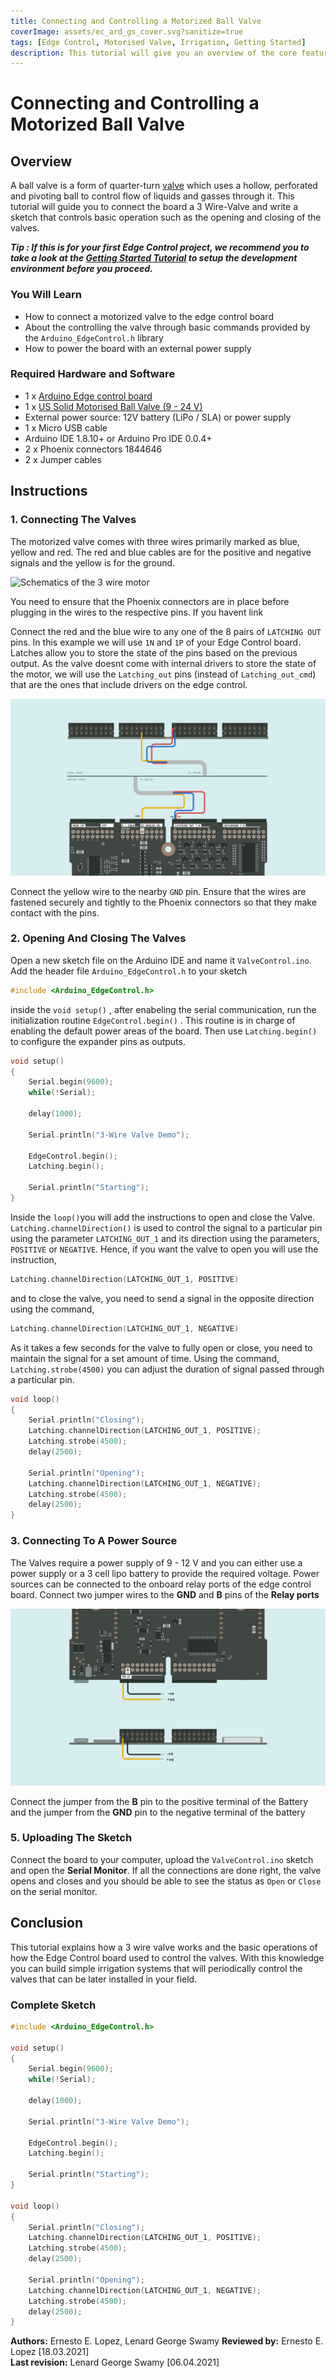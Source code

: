 ```yaml
---
title: Connecting and Controlling a Motorized Ball Valve
coverImage: assets/ec_ard_gs_cover.svg?sanitize=true
tags: [Edge Control, Motorised Valve, Irrigation, Getting Started]
description: This tutorial will give you an overview of the core features of the board, setup the development environment and introduce the APIs required to program the board. 
---
```


# Connecting and Controlling a Motorized Ball Valve 

## Overview

A ball valve is a form of quarter-turn [valve](https://en.wikipedia.org/wiki/Valve) which uses a hollow, perforated and pivoting ball to control flow of liquids and gasses through it. This tutorial will guide you to connect the board a 3 Wire-Valve and write a sketch that controls basic operation such as the opening and closing of the valves. 

***Tip : If this is for your first Edge Control project,  we recommend you to take a look at the [Getting Started Tutorial](https://www.arduino.cc/pro/tutorials/portenta-h7/ec-ard-gs) to setup the development environment before you proceed.*** 

### You Will Learn

-   How to connect a motorized valve to the edge control board
-   About the controlling the valve through basic commands provided by the `Arduino_EdgeControl.h` library
-   How to power the board with an external power supply 

### Required Hardware and Software

-   1 x [Arduino Edge control board](https://store.arduino.cc/edge-control)
-   1 x [US Solid Motorised Ball Valve (9 - 24 V)](https://ussolid.com/u-s-solid-motorized-ball-valve-1-2-brass-electrical-ball-valve-with-full-port-9-24-v-ac-dc-3-wire-setup.html)
-   External power source: 12V battery (LiPo / SLA) or power supply 
-   1 x Micro USB cable
-   Arduino IDE 1.8.10+ or Arduino Pro IDE 0.0.4+
-   2 x Phoenix connectors 1844646
-   2 x Jumper cables  

## Instructions 

### 1. Connecting The Valves

The motorized valve comes with three wires primarily marked as blue, yellow and red. The red and blue cables are for the positive and negative signals and the yellow is for the ground. 

![Schematics of the 3 wire motor](/Users/lenardgeorge/Documents/Arduino/03_Pro/arduino-pro-content/content/tutorials/portenta-h7/ec-ard-3wirevalve/assets/ec_ard_valve_wires.svg) 

You need to ensure that the Phoenix connectors are in place before plugging in the wires to the respective pins. If you havent link  

Connect the red and the blue wire to any one of the 8 pairs of `LATCHING OUT` pins. In this example we will use `1N` and `1P` of your Edge Control board. Latches allow you to store the state of the pins based on the previous output. As the valve doesnt come with internal drivers to store the state of the motor, we will use the `Latching_out` pins (instead of `Latching_out_cmd`) that are the ones that include drivers on the edge control. 

![Connecting the valves to the Phoenix](assets/ec_ard_connect_valve.svg)

Connect the yellow wire to the nearby `GND` pin. Ensure that the wires are fastened securely and tightly to the Phoenix connectors so that they make contact with the pins. 

### 2. Opening And Closing The Valves 

Open a new sketch file on the Arduino IDE and name it `ValveControl.ino`. Add the header file `Arduino_EdgeControl.h` to your sketch 

```c++
#include <Arduino_EdgeControl.h>
```

inside the `void setup()` , after enabeling the serial communication, run the initialization routine `EdgeControl.begin()` . This routine is in charge of enabling the default power areas of the board. Then use `Latching.begin()` to configure the expander pins as outputs.

```cpp
void setup()
{
    Serial.begin(9600);
    while(!Serial);

    delay(1000);

    Serial.println("3-Wire Valve Demo");

    EdgeControl.begin();
    Latching.begin();

    Serial.println("Starting");
}

```

Inside the `loop()`you will add the instructions to open and close the Valve. `Latching.channelDirection()` is used to control the signal to a particular pin using the parameter `LATCHING_OUT_1` and its direction using the parameters, `POSITIVE` or `NEGATIVE`. Hence, if you want the valve to open you will use the instruction, 

```c++
Latching.channelDirection(LATCHING_OUT_1, POSITIVE)
```

and  to close the valve, you need to send a signal in the opposite direction using the command, 

```c++
Latching.channelDirection(LATCHING_OUT_1, NEGATIVE)
```

As it takes a few seconds for the valve to fully open or close, you need to maintain the signal for a set amount of time. Using the command,  `Latching.strobe(4500)` you can adjust the duration of signal passed through a particular pin. 

```cpp
void loop()
{
    Serial.println("Closing");
    Latching.channelDirection(LATCHING_OUT_1, POSITIVE);
    Latching.strobe(4500);
    delay(2500);

    Serial.println("Opening");
    Latching.channelDirection(LATCHING_OUT_1, NEGATIVE);
    Latching.strobe(4500);
    delay(2500);
}
```

### 3. Connecting To A Power Source 

The Valves require a power supply of 9 - 12 V and you can either use a power supply or a 3 cell lipo battery to provide the required voltage. Power sources can be connected to the onboard relay ports of the edge control board. Connect two jumper wires to the **GND** and **B** pins of the **Relay ports** 

![The power pins of the Edge Control](assets/ec_ard_connect_power_source.svg)

Connect the jumper from the **B** pin to the positive terminal of the Battery and the jumper from the **GND** pin to the negative terminal of the battery 

### 5. Uploading The Sketch 

Connect the board to your computer, upload the `ValveControl.ino` sketch and open the **Serial Monitor**. If all the connections are done right, the valve opens and closes and you should be able to see the status as `Open` or `Close` on the serial monitor. 

## Conclusion 

This tutorial explains how a 3 wire valve works and the basic operations of how the Edge Control board used to control the valves. With this knowledge you can build simple irrigation systems that will periodically control the valves that can be later installed in your field. 

### Complete Sketch

```cpp
#include <Arduino_EdgeControl.h>

void setup()
{
    Serial.begin(9600);
    while(!Serial);

    delay(1000);

    Serial.println("3-Wire Valve Demo");

    EdgeControl.begin();
    Latching.begin();

    Serial.println("Starting");
}

void loop()
{
    Serial.println("Closing");
    Latching.channelDirection(LATCHING_OUT_1, POSITIVE);
    Latching.strobe(4500);
    delay(2500);

    Serial.println("Opening");
    Latching.channelDirection(LATCHING_OUT_1, NEGATIVE);
    Latching.strobe(4500);
    delay(2500);
}

```

**Authors:** Ernesto E. Lopez, Lenard George Swamy
**Reviewed by:** Ernesto E. Lopez [18.03.2021]  
**Last revision:** Lenard George Swamy  [06.04.2021]